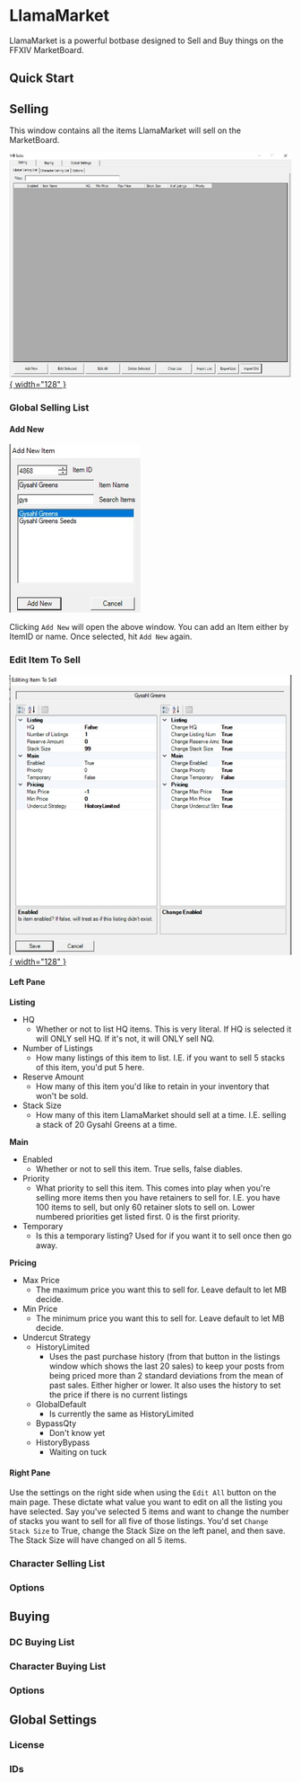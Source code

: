 # LlamaMarket

LlamaMarket is a powerful botbase designed to Sell and Buy things on the FFXIV MarketBoard.

## Quick Start ##



## Selling ##
This window contains all the items LlamaMarket will sell on the MarketBoard. 

[![](img/mbsell.jpg){ width="128" }](img/mbsell.jpg)



### Global Selling List ###

#### Add New ####
![](img/addnewitem.jpg "Add New Item")

Clicking `Add New` will open the above window. You can add an Item either by ItemID or name. Once selected, hit `Add New` again.

### Edit Item To Sell ###
[![](img/edititem.jpg){ width="128" }](img/edititem.jpg)

#### Left Pane ####
**Listing**
- HQ
    - Whether or not to list HQ items. This is very literal. If HQ is selected it will ONLY sell HQ. If it's not, it will ONLY sell NQ.
- Number of Listings
    - How many listings of this item to list. I.E. if you want to sell 5 stacks of this item, you'd put 5 here.
- Reserve Amount
    - How many of this item you'd like to retain in your inventory that won't be sold.
- Stack Size
    - How many of this item LlamaMarket should sell at a time. I.E. selling a stack of 20 Gysahl Greens at a time.

**Main**
- Enabled
    - Whether or not to sell this item. True sells, false diables.
- Priority
    - What priority to sell this item. This comes into play when you're selling more items then you have retainers to sell for. I.E. you have 100 items to sell, but only 60 retainer slots to sell on. Lower numbered priorities get listed first. 0 is the first priority.
- Temporary
    - Is this a temporary listing? Used for if you want it to sell once then go away.

**Pricing**
- Max Price
    - The maximum price you want this to sell for. Leave default to let MB decide.
- Min Price
    - The minimum price you want this to sell for. Leave default to let MB decide.
- Undercut Strategy
    - HistoryLimited
        - Uses the past purchase history (from that button in the listings window which shows the last 20 sales) to keep your posts from being priced more than 2 standard deviations from the mean of past sales. Either higher or lower. It also uses the history to set the price if there is no current listings
    - GlobalDefault
        - Is currently the same as HistoryLimited
    - BypassQty
        - Don't know yet
    - HistoryBypass
        - Waiting on tuck

#### Right Pane ####
Use the settings on the right side when using the `Edit All` button on the main page. These dictate what value you want to edit on all the listing you have selected. Say you've selected 5 items and want to change the number of stacks you want to sell for all five of those listings. You'd set `Change Stack Size` to True, change the Stack Size on the left panel, and then save. The Stack Size will have changed on all 5 items.

### Character Selling List ###

### Options ###

## Buying ##

### DC Buying List ###

### Character Buying List ###

### Options ###

## Global Settings ##

### License ###

### IDs ###